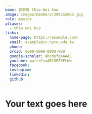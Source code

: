 ```yaml
---
name: 郭家瑋 Chia-Wei Kuo 
image: images/members/309552003.jpg 
role: master
aliases:
  - chia wei kuo
links:
  home-page: https://example.com/
  email: example@cs.nycu.edu.tw
  phone: 
  orcid: 0000-0000-0000-000
  google-scholar: abcdefgAAAAJ
  youtube: watch?v=ABCDEF0FLWw
  facebook:
  instagram:
  linkedin:
  github:
---
```

# Your text goes here

